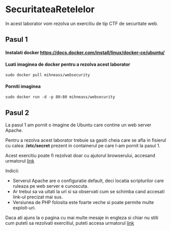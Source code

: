 # SecuritateaRetelelor

In acest laborator vom rezolva un exercitiu de tip CTF de securitate web.

## Pasul 1
#### Instalati docker https://docs.docker.com/install/linux/docker-ce/ubuntu/
#### Luati imaginea de docker pentru a rezolva acest laborator
```
sudo docker pull mihneass/websecurity
```
#### Porniti imaginea
```
sudo docker run -d -p 80:80 mihneass/websecurity
```

## Pasul 2
La pasul 1 am pornit o imagine de Ubuntu care contine un web server Apache.

Pentru a rezolva acest laborator trebuie sa gasiti cheia care se afla in fisierul cu calea: **/etc/secret** prezent in containerul pe care l-am pornit la pasul 1.

Acest exercitiu poate fi rezolvat doar cu ajutorul browserului, accesand urmatorul [link](http://localhost)

Indicii:
* Serverul Apache are o configuratie default, deci locatia scripturilor care ruleaza pe web server e cunoscuta. 
* Ar trebui sa va uitati la url si sa observati cum se schimba cand accesati link-ul precizat mai sus. 
* Versiunea de PHP folosita este foarte veche si poate permite multe exploit-uri.

Daca ati ajuns la o pagina cu mai multe mesaje in engleza si chiar nu stiti cum puteti sa rezolvati exercitiul, puteti accesa urmatorul [link](http://www.google.com/search?q=php+null+byte+injection)
